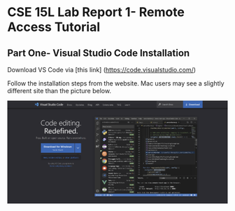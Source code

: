 # **CSE 15L Lab Report 1- Remote Access Tutorial**

## Part One- Visual Studio Code Installation

Download VS Code via [this link] (https://code.visualstudio.com/)

Follow the installation steps from the website. Mac users may see a slightly different site than the picture below.

![image](https://github.com/e7song/cse15l-lab-reports/blob/main/images/labreportone_vs_1.png)

